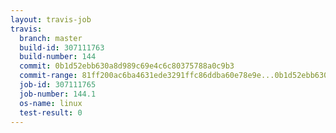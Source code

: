 ```yaml
---
layout: travis-job
travis:
  branch: master
  build-id: 307111763
  build-number: 144
  commit: 0b1d52ebb630a8d989c69e4c6c80375788a0c9b3
  commit-range: 81ff200ac6ba4631ede3291ffc86ddba60e78e9e...0b1d52ebb630a8d989c69e4c6c80375788a0c9b3
  job-id: 307111765
  job-number: 144.1
  os-name: linux
  test-result: 0
---
```

